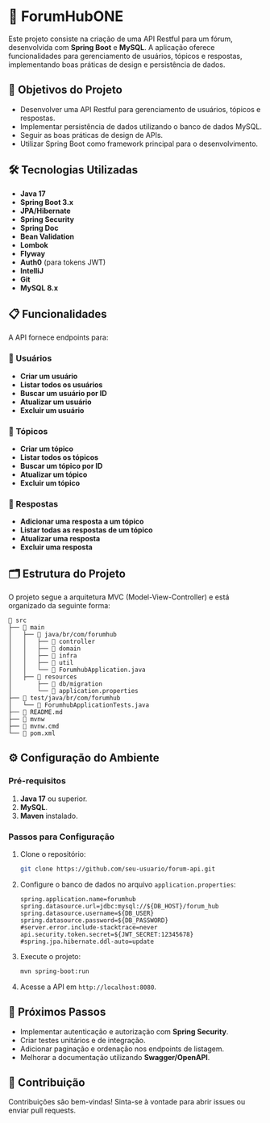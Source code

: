 # 🚀 ForumHubONE

Este projeto consiste na criação de uma API Restful para um fórum, desenvolvida com **Spring Boot** e **MySQL**. A aplicação oferece funcionalidades para gerenciamento de usuários, tópicos e respostas, implementando boas práticas de design e persistência de dados.

## 🎯 Objetivos do Projeto

- Desenvolver uma API Restful para gerenciamento de usuários, tópicos e respostas.
- Implementar persistência de dados utilizando o banco de dados MySQL.
- Seguir as boas práticas de design de APIs.
- Utilizar Spring Boot como framework principal para o desenvolvimento.

## 🛠️ Tecnologias Utilizadas

- **Java 17**
- **Spring Boot 3.x**
- **JPA/Hibernate**
- **Spring Security**
- **Spring Doc**
- **Bean Validation**
- **Lombok**
- **Flyway**
- **Auth0** (para tokens JWT)
- **IntelliJ**
- **Git**
- **MySQL 8.x**

## 📋 Funcionalidades

A API fornece endpoints para:

### 👤 Usuários
- **Criar um usuário**
- **Listar todos os usuários**
- **Buscar um usuário por ID**
- **Atualizar um usuário**
- **Excluir um usuário**

### 📂 Tópicos
- **Criar um tópico**
- **Listar todos os tópicos**
- **Buscar um tópico por ID**
- **Atualizar um tópico**
- **Excluir um tópico**

### 💬 Respostas
- **Adicionar uma resposta a um tópico**
- **Listar todas as respostas de um tópico**
- **Atualizar uma resposta**
- **Excluir uma resposta**

## 🗂️ Estrutura do Projeto

O projeto segue a arquitetura MVC (Model-View-Controller) e está organizado da seguinte forma:

```
📂 src
├── 📁 main
│   ├── 📁 java/br/com/forumhub
│   │   ├── 📂 controller
│   │   ├── 📂 domain
│   │   ├── 📂 infra
│   │   ├── 📂 util
│   │   └── 📄 ForumhubApplication.java
│   ├── 📂 resources
│       ├── 📂 db/migration
│       └── 📄 application.properties
├── 📂 test/java/br/com/forumhub
│   └── 📄 ForumhubApplicationTests.java
├── 📄 README.md
├── 📄 mvnw
├── 📄 mvnw.cmd
└── 📄 pom.xml
```

## ⚙️ Configuração do Ambiente

### Pré-requisitos

1. **Java 17** ou superior.
2. **MySQL**.
3. **Maven** instalado.

### Passos para Configuração

1. Clone o repositório:
   ```bash
   git clone https://github.com/seu-usuario/forum-api.git
   ```

2. Configure o banco de dados no arquivo `application.properties`:
   ```properties
   spring.application.name=forumhub
   spring.datasource.url=jdbc:mysql://${DB_HOST}/forum_hub
   spring.datasource.username=${DB_USER}
   spring.datasource.password=${DB_PASSWORD}
   #server.error.include-stacktrace=never
   api.security.token.secret=${JWT_SECRET:12345678}
   #spring.jpa.hibernate.ddl-auto=update
   ```

3. Execute o projeto:
   ```bash
   mvn spring-boot:run
   ```

4. Acesse a API em `http://localhost:8080`.

## 🚀 Próximos Passos

- Implementar autenticação e autorização com **Spring Security**.
- Criar testes unitários e de integração.
- Adicionar paginação e ordenação nos endpoints de listagem.
- Melhorar a documentação utilizando **Swagger/OpenAPI**.

## 🤝 Contribuição

Contribuições são bem-vindas! Sinta-se à vontade para abrir issues ou enviar pull requests.

